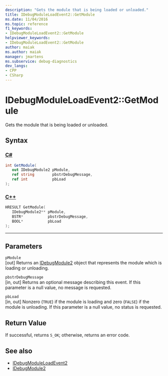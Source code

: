 ```yaml
---
description: "Gets the module that is being loaded or unloaded."
title: IDebugModuleLoadEvent2::GetModule
ms.date: 11/04/2016
ms.topic: reference
f1_keywords:
- IDebugModuleLoadEvent2::GetModule
helpviewer_keywords:
- IDebugModuleLoadEvent2::GetModule
author: maiak
ms.author: maiak
manager: jmartens
ms.subservice: debug-diagnostics
dev_langs:
- CPP
- CSharp
---
```

# IDebugModuleLoadEvent2::GetModule

Gets the module that is being loaded or unloaded.

## Syntax

### [C#](#tab/csharp)
```csharp
int GetModule( 
   out IDebugModule2 pModule,
   ref string        pbstrDebugMessage,
   ref int           pbLoad
);
```
### [C++](#tab/cpp)
```cpp
HRESULT GetModule( 
   IDebugModule2** pModule,
   BSTR*           pbstrDebugMessage,
   BOOL*           pbLoad
);
```
---

## Parameters
`pModule`\
[out] Returns an [IDebugModule2](../../../extensibility/debugger/reference/idebugmodule2.md) object that represents the module which is loading or unloading.

`pbstrDebugMessage`\
[in, out] Returns an optional message describing this event. If this parameter is a null value, no message is requested.

`pbLoad`\
[in, out] Nonzero (`TRUE`) if the module is loading and zero (`FALSE`) if the module is unloading. If this parameter is a null value, no status is requested.

## Return Value
 If successful, returns `S_OK`; otherwise, returns an error code.

## See also
- [IDebugModuleLoadEvent2](../../../extensibility/debugger/reference/idebugmoduleloadevent2.md)
- [IDebugModule2](../../../extensibility/debugger/reference/idebugmodule2.md)
